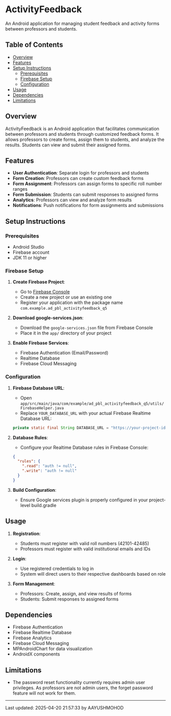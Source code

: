 # ActivityFeedback

An Android application for managing student feedback and activity forms between professors and students.

## Table of Contents
- [Overview](#overview)
- [Features](#features)
- [Setup Instructions](#setup-instructions)
  - [Prerequisites](#prerequisites)
  - [Firebase Setup](#firebase-setup)
  - [Configuration](#configuration)
- [Usage](#usage)
- [Dependencies](#dependencies)
- [Limitations](#limitations)

## Overview

ActivityFeedback is an Android application that facilitates communication between professors and students through customized feedback forms. It allows professors to create forms, assign them to students, and analyze the results. Students can view and submit their assigned forms.

## Features

- **User Authentication**: Separate login for professors and students
- **Form Creation**: Professors can create custom feedback forms
- **Form Assignment**: Professors can assign forms to specific roll number ranges
- **Form Submission**: Students can submit responses to assigned forms
- **Analytics**: Professors can view and analyze form results
- **Notifications**: Push notifications for form assignments and submissions

## Setup Instructions

### Prerequisites

- Android Studio
- Firebase account
- JDK 11 or higher

### Firebase Setup

1. **Create Firebase Project**:
   - Go to [Firebase Console](https://console.firebase.google.com/)
   - Create a new project or use an existing one
   - Register your application with the package name `com.example.ad_pbl_activityfeedback_q5`

2. **Download google-services.json**:
   - Download the `google-services.json` file from Firebase Console
   - Place it in the `app/` directory of your project

3. **Enable Firebase Services**:
   - Firebase Authentication (Email/Password)
   - Realtime Database
   - Firebase Cloud Messaging

### Configuration

1. **Firebase Database URL**:
   - Open `app/src/main/java/com/example/ad_pbl_activityfeedback_q5/utils/FirebaseHelper.java`
   - Replace `YOUR_DATABASE_URL` with your actual Firebase Realtime Database URL:
   ```java
   private static final String DATABASE_URL = "https://your-project-id.firebaseio.com";
   ```

2. **Database Rules**:
   - Configure your Realtime Database rules in Firebase Console:
   ```json
   {
     "rules": {
       ".read": "auth != null",
       ".write": "auth != null"
     }
   }
   ```

3. **Build Configuration**:
   - Ensure Google services plugin is properly configured in your project-level build.gradle

## Usage

1. **Registration**:
   - Students must register with valid roll numbers (42101-42485)
   - Professors must register with valid institutional emails and IDs

2. **Login**:
   - Use registered credentials to log in
   - System will direct users to their respective dashboards based on role

3. **Form Management**:
   - Professors: Create, assign, and view results of forms
   - Students: Submit responses to assigned forms

## Dependencies

- Firebase Authentication
- Firebase Realtime Database
- Firebase Analytics
- Firebase Cloud Messaging
- MPAndroidChart for data visualization
- AndroidX components

## Limitations

- The password reset functionality currently requires admin user privileges. As professors are not admin users, the forget password feature will not work for them.

---

Last updated: 2025-04-20 21:57:33 by AAYUSHMOHOD
```
